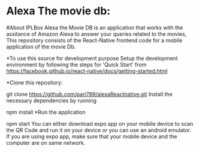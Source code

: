 # Alexa The movie db:
#About IPLBox
Alexa the Movie DB  is an application that works with the assitance of Amazon Alexa to answer your queries related to the movies, 
This repository consists of the React-Native frontend code for a mobile application of the movie Db.

*To use this source for development purpose
Setup the development environment by following the steps for 'Quick Start' from 
https://facebook.github.io/react-native/docs/getting-started.html

*Clone this repository:

git clone https://github.com/pari789/alexaReactnative.git
Install the necessary dependencies by running

npm install
*Run the application

npm start
You can either download expo app on your mobile device to scan the QR Code and run it on your device or you can use an android emulator. If you are using expo app, make sure that your mobile device and the computer are on same network.
